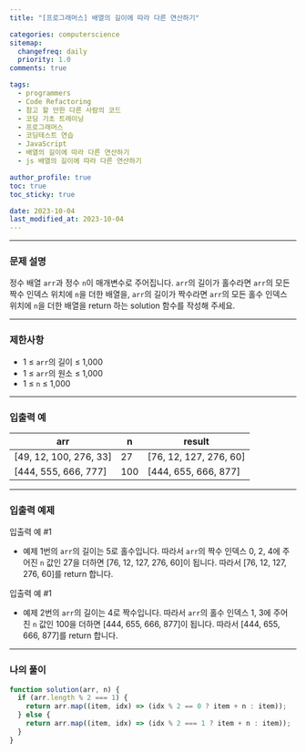 ```yaml
---
title: "[프로그래머스] 배열의 길이에 따라 다른 연산하기"

categories: computerscience
sitemap:
  changefreq: daily
  priority: 1.0
comments: true

tags:
  - programmers
  - Code Refactoring
  - 참고 할 만한 다른 사람의 코드
  - 코딩 기초 트레이닝
  - 프로그래머스
  - 코딩테스트 연습
  - JavaScript
  - 배열의 길이에 따라 다른 연산하기
  - js 배열의 길이에 따라 다른 연산하기

author_profile: true
toc: true
toc_sticky: true

date: 2023-10-04
last_modified_at: 2023-10-04
---
```


---

### 문제 설명

정수 배열 `arr`과 정수 `n`이 매개변수로 주어집니다. `arr`의 길이가 홀수라면 `arr`의 모든 짝수 인덱스 위치에 `n`을 더한 배열을, `arr`의 길이가 짝수라면 `arr`의 모든 홀수 인덱스 위치에 `n`을 더한 배열을 return 하는 solution 함수를 작성해 주세요.

---

### 제한사항

- 1 ≤ `arr`의 길이 ≤ 1,000
- 1 ≤ `arr`의 원소 ≤ 1,000
- 1 ≤ `n` ≤ 1,000

---

### 입출력 예

| arr                    | n   | result                 |
| ---------------------- | --- | ---------------------- |
| [49, 12, 100, 276, 33] | 27  | [76, 12, 127, 276, 60] |
| [444, 555, 666, 777]   | 100 | [444, 655, 666, 877]   |

---

### 입출력 예제

입출력 예 #1

- 예제 1번의 `arr`의 길이는 5로 홀수입니다. 따라서 `arr`의 짝수 인덱스 0, 2, 4에 주어진 `n` 값인 27을 더하면 [76, 12, 127, 276, 60]이 됩니다. 따라서 [76, 12, 127, 276, 60]를 return 합니다.

입출력 예 #1

- 예제 2번의 `arr`의 길이는 4로 짝수입니다. 따라서 `arr`의 홀수 인덱스 1, 3에 주어진 `n` 값인 100을 더하면 [444, 655, 666, 877]이 됩니다. 따라서 [444, 655, 666, 877]를 return 합니다.

---

### 나의 풀이

```jsx
function solution(arr, n) {
  if (arr.length % 2 === 1) {
    return arr.map((item, idx) => (idx % 2 == 0 ? item + n : item));
  } else {
    return arr.map((item, idx) => (idx % 2 === 1 ? item + n : item));
  }
}
```
